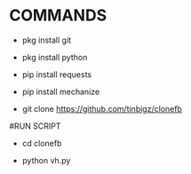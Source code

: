 # COMMANDS
* pkg install git
 
* pkg install python

* pip install requests
 
* pip install mechanize
 
* git clone https://github.com/tinbigz/clonefb

#RUN SCRIPT
* cd clonefb
 
* python vh.py
